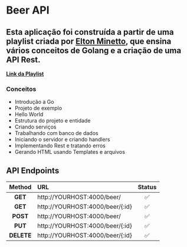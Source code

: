 # Beer API

## Esta aplicação foi construída a partir de uma playlist criada por [**Elton Minetto**](https://https://eltonminetto.dev/), que ensina vários conceitos de Golang e a criação de uma API Rest.

[**Link da Playlist**](https://www.youtube.com/playlist?list=PL0qudqr7_CuStQUsf2vtHXMxOp5gl_ENc)

### Conceitos
-   Introdução a Go
-   Projeto de exemplo
-   Hello World
-   Estrutura do projeto e entidade
-   Criando serviços
-   Trabalhando com banco de dados
-   Iniciando o servidor e criando handlers
-   Implementando Rest e tratando erros
-   Gerando HTML usando Templates e arquivos


## API Endpoints
|Method|URL|Status|
|:--:|:--|:--:|
|**GET**|http://YOURHOST:4000/beer/|✅|
|**GET**|http://YOURHOST:4000/beer/{:id}|✅|
|**POST**|http://YOURHOST:4000/beer/|✅|
|**PUT**|http://YOURHOST:4000/beer/{:id}|✅|
|**DELETE**|http://YOURHOST:4000/beer/{:id}|✅|
